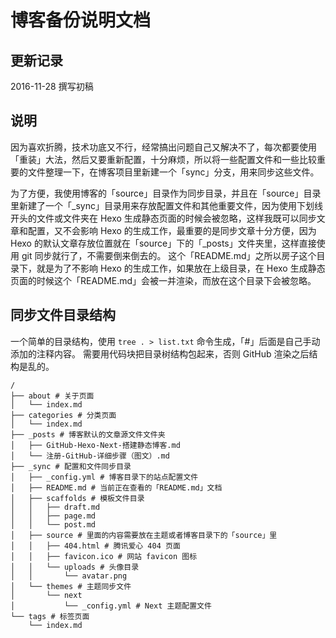 # 博客备份说明文档
## 更新记录
2016-11-28 撰写初稿
## 说明
因为喜欢折腾，技术功底又不行，经常搞出问题自己又解决不了，每次都要使用「重装」大法，然后又要重新配置，十分麻烦，所以将一些配置文件和一些比较重要的文件整理一下，在博客项目里新建一个「sync」分支，用来同步这些文件。

为了方便，我使用博客的「source」目录作为同步目录，并且在「source」目录里新建了一个「\_sync」目录用来存放配置文件和其他重要文件，因为使用下划线开头的文件或文件夹在 Hexo 生成静态页面的时候会被忽略，这样我既可以同步文章和配置，又不会影响 Hexo 的生成工作，最重要的是同步文章十分方便，因为 Hexo 的默认文章存放位置就在「source」下的「\_posts」文件夹里，这样直接使用 git 同步就行了，不需要倒来倒去的。
这个「README.md」之所以房子这个目录下，就是为了不影响 Hexo 的生成工作，如果放在上级目录，在 Hexo 生成静态页面的时候这个「README.md」会被一并渲染，而放在这个目录下会被忽略。
## 同步文件目录结构

一个简单的目录结构，使用 `tree . > list.txt` 命令生成，「#」后面是自己手动添加的注释内容。
需要用代码块把目录树结构包起来，否则 GitHub 渲染之后结构是乱的。

```tree
/
├── about # 关于页面
│   └── index.md
├── categories # 分类页面
│   └── index.md
├── _posts # 博客默认的文章源文件文件夹
│   ├── GitHub-Hexo-Next-搭建静态博客.md
│   └── 注册-GitHub-详细步骤（图文）.md
├── _sync # 配置和文件同步目录
│   ├── _config.yml # 博客目录下的站点配置文件
│   ├── README.md # 当前正在查看的「README.md」文档
│   ├── scaffolds # 模板文件目录
│   │   ├── draft.md
│   │   ├── page.md
│   │   └── post.md
│   ├── source # 里面的内容需要放在主题或者博客目录下的「source」里
│   │   ├── 404.html # 腾讯爱心 404 页面
│   │   ├── favicon.ico # 网站 favicon 图标
│   │   └── uploads # 头像目录
│   │       └── avatar.png
│   └── themes # 主题同步文件
│       └── next
│           └── _config.yml # Next 主题配置文件
└── tags # 标签页面
    └── index.md
```
